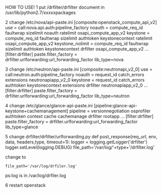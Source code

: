 HOW TO USE!
1 put /drfilter/drfilter document in /usr/lib/python2.7/xxxxxpackages

2 change /etc/nova/api-paste.ini 
  [composite:openstack_compute_api_v2]
  use = call:nova.api.auth:pipeline_factory
  noauth = compute_req_id faultwrap sizelimit noauth ratelimit osapi_compute_app_v2
  keystone = compute_req_id faultwrap sizelimit authtoken keystonecontext ratelimit osapi_compute_app_v2
  keystone_nolimit = compute_req_id faultwrap sizelimit authtoken keystonecontext drfilter osapi_compute_app_v2
  ...
  [filter:drfilter]
  paste.filter_factory = drfilter.urlforwarding:url_forwarding_factor
  lib_type=nova

3 change /etc/neutron/api-paste.ini
  [composite:neutronapi_v2_0]
  use = call:neutron.auth:pipeline_factory 
  noauth = request_id catch_errors extensions neutronapiapp_v2_0
  keystone = request_id catch_errors authtoken keystonecontext extensions drfilter neutronapiapp_v2_0
  ...
  [filter:drfilter]
  paste.filter_factory = drfilter.urlforwarding:url_forwarding_factor
  lib_type=neutron

4 change /etc/glance/glance-api-paste.ini
  [pipeline:glance-api-keystone+cachemanagement]
  pipeline = versionnegotiation osprofiler authtoken context cache cachemanage drfilter rootapp
  ...
  [filter:drfilter]
  paste.filter_factory = drfilter.urlforwarding:url_forwarding_factor
  lib_type=glance

5 change drfilter/drfilter/urlforwarding.py
  def post_response(req_url, env, data, headers,type, timeout=1):
    logger = logging.getLogger('drfilter')
    logger.setLevel(logging.DEBUG)
    file_path='/var/log/'+type+'/drfilter.log'
  
  change to 
  
    file_path='/var/log/drfiler.log'
  
  ps:log is in /var/log/drfiler.log

6  restart openstack
